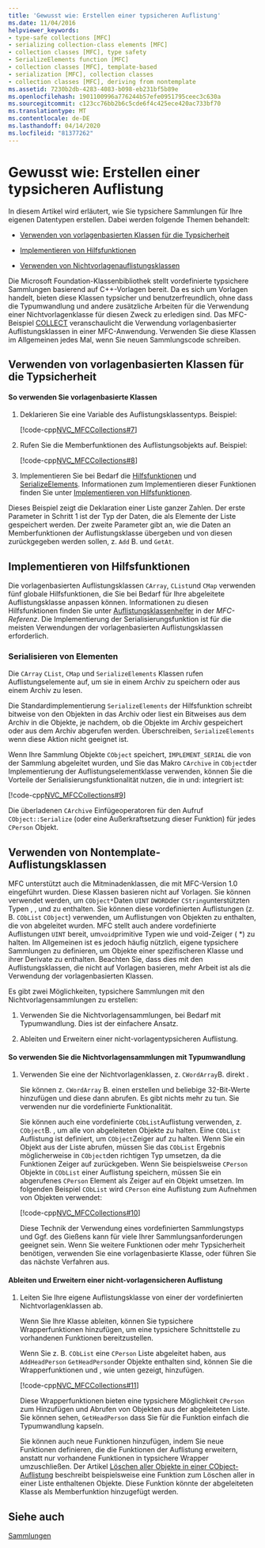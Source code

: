 ```yaml
---
title: 'Gewusst wie: Erstellen einer typsicheren Auflistung'
ms.date: 11/04/2016
helpviewer_keywords:
- type-safe collections [MFC]
- serializing collection-class elements [MFC]
- collection classes [MFC], type safety
- SerializeElements function [MFC]
- collection classes [MFC], template-based
- serialization [MFC], collection classes
- collection classes [MFC], deriving from nontemplate
ms.assetid: 7230b2db-4283-4083-b098-eb231bf5b89e
ms.openlocfilehash: 1901100996a776244b57efe0951795ceec3c630a
ms.sourcegitcommit: c123cc76bb2b6c5cde6f4c425ece420ac733bf70
ms.translationtype: MT
ms.contentlocale: de-DE
ms.lasthandoff: 04/14/2020
ms.locfileid: "81377262"
---
```

# <a name="how-to-make-a-type-safe-collection"></a>Gewusst wie: Erstellen einer typsicheren Auflistung

In diesem Artikel wird erläutert, wie Sie typsichere Sammlungen für Ihre eigenen Datentypen erstellen. Dabei werden folgende Themen behandelt:

- [Verwenden von vorlagenbasierten Klassen für die Typsicherheit](#_core_using_template.2d.based_classes_for_type_safety)

- [Implementieren von Hilfsfunktionen](#_core_implementing_helper_functions)

- [Verwenden von Nichtvorlagenauflistungsklassen](#_core_using_nontemplate_collection_classes)

Die Microsoft Foundation-Klassenbibliothek stellt vordefinierte typsichere Sammlungen basierend auf C++-Vorlagen bereit. Da es sich um Vorlagen handelt, bieten diese Klassen typsicher und benutzerfreundlich, ohne dass die Typumwandlung und andere zusätzliche Arbeiten für die Verwendung einer Nichtvorlagenklasse für diesen Zweck zu erledigen sind. Das MFC-Beispiel [COLLECT](../overview/visual-cpp-samples.md) veranschaulicht die Verwendung vorlagenbasierter Auflistungsklassen in einer MFC-Anwendung. Verwenden Sie diese Klassen im Allgemeinen jedes Mal, wenn Sie neuen Sammlungscode schreiben.

## <a name="using-template-based-classes-for-type-safety"></a><a name="_core_using_template.2d.based_classes_for_type_safety"></a>Verwenden von vorlagenbasierten Klassen für die Typsicherheit

#### <a name="to-use-template-based-classes"></a>So verwenden Sie vorlagenbasierte Klassen

1. Deklarieren Sie eine Variable des Auflistungsklassentyps. Beispiel:

   [!code-cpp[NVC_MFCCollections#7](../mfc/codesnippet/cpp/how-to-make-a-type-safe-collection_1.cpp)]

1. Rufen Sie die Memberfunktionen des Auflistungsobjekts auf. Beispiel:

   [!code-cpp[NVC_MFCCollections#8](../mfc/codesnippet/cpp/how-to-make-a-type-safe-collection_2.cpp)]

1. Implementieren Sie bei Bedarf die [Hilfsfunktionen](../mfc/reference/collection-class-helpers.md) und [SerializeElements](../mfc/reference/collection-class-helpers.md#serializeelements). Informationen zum Implementieren dieser Funktionen finden Sie unter [Implementieren von Hilfsfunktionen](#_core_implementing_helper_functions).

Dieses Beispiel zeigt die Deklaration einer Liste ganzer Zahlen. Der erste Parameter in Schritt 1 ist der Typ der Daten, die als Elemente der Liste gespeichert werden. Der zweite Parameter gibt an, wie die Daten an Memberfunktionen der Auflistungsklasse übergeben und von diesen zurückgegeben werden sollen, z. `Add` B. und `GetAt`.

## <a name="implementing-helper-functions"></a><a name="_core_implementing_helper_functions"></a>Implementieren von Hilfsfunktionen

Die vorlagenbasierten Auflistungsklassen `CArray`, `CList`und `CMap` verwenden fünf globale Hilfsfunktionen, die Sie bei Bedarf für Ihre abgeleitete Auflistungsklasse anpassen können. Informationen zu diesen Hilfsfunktionen finden Sie unter [Auflistungsklassenhelfer](../mfc/reference/collection-class-helpers.md) in der *MFC-Referenz*. Die Implementierung der Serialisierungsfunktion ist für die meisten Verwendungen der vorlagenbasierten Auflistungsklassen erforderlich.

### <a name="serializing-elements"></a><a name="_core_serializing_elements"></a>Serialisieren von Elementen

Die `CArray` `CList`, `CMap` und `SerializeElements` Klassen rufen Auflistungselemente auf, um sie in einem Archiv zu speichern oder aus einem Archiv zu lesen.

Die Standardimplementierung `SerializeElements` der Hilfsfunktion schreibt bitweise von den Objekten in das Archiv oder liest ein Bitweises aus dem Archiv in die Objekte, je nachdem, ob die Objekte im Archiv gespeichert oder aus dem Archiv abgerufen werden. Überschreiben, `SerializeElements` wenn diese Aktion nicht geeignet ist.

Wenn Ihre Sammlung Objekte `CObject` speichert, `IMPLEMENT_SERIAL` die von der Sammlung abgeleitet wurden, und Sie das Makro `CArchive` in `CObject`der Implementierung der Auflistungselementklasse verwenden, können Sie die Vorteile der Serialisierungsfunktionalität nutzen, die in und: integriert ist:

[!code-cpp[NVC_MFCCollections#9](../mfc/codesnippet/cpp/how-to-make-a-type-safe-collection_3.cpp)]

Die überladenen `CArchive` Einfügeoperatoren für den Aufruf `CObject::Serialize` (oder eine Außerkraftsetzung dieser Funktion) für jedes `CPerson` Objekt.

## <a name="using-nontemplate-collection-classes"></a><a name="_core_using_nontemplate_collection_classes"></a>Verwenden von Nontemplate-Auflistungsklassen

MFC unterstützt auch die Mitminadenklassen, die mit MFC-Version 1.0 eingeführt wurden. Diese Klassen basieren nicht auf Vorlagen. Sie können verwendet werden, um `CObject*`Daten `UINT` `DWORD`der `CString`unterstützten Typen , , und zu enthalten. Sie können diese vordefinierten Auflistungen (z. B. `CObList` `CObject`) verwenden, um Auflistungen von Objekten zu enthalten, die von abgeleitet wurden. MFC stellt auch andere vordefinierte Auflistungen `UINT` bereit, um`void`primitive Typen wie und void-Zeiger ( *) zu halten. Im Allgemeinen ist es jedoch häufig nützlich, eigene typsichere Sammlungen zu definieren, um Objekte einer spezifischeren Klasse und ihrer Derivate zu enthalten. Beachten Sie, dass dies mit den Auflistungsklassen, die nicht auf Vorlagen basieren, mehr Arbeit ist als die Verwendung der vorlagenbasierten Klassen.

Es gibt zwei Möglichkeiten, typsichere Sammlungen mit den Nichtvorlagensammlungen zu erstellen:

1. Verwenden Sie die Nichtvorlagensammlungen, bei Bedarf mit Typumwandlung. Dies ist der einfachere Ansatz.

1. Ableiten und Erweitern einer nicht-vorlagentypsicheren Auflistung.

#### <a name="to-use-the-nontemplate-collections-with-type-casting"></a>So verwenden Sie die Nichtvorlagensammlungen mit Typumwandlung

1. Verwenden Sie eine der Nichtvorlagenklassen, z. `CWordArray`B. direkt .

   Sie können z. `CWordArray` B. einen erstellen und beliebige 32-Bit-Werte hinzufügen und diese dann abrufen. Es gibt nichts mehr zu tun. Sie verwenden nur die vordefinierte Funktionalität.

   Sie können auch eine vordefinierte `CObList`Auflistung verwenden, z. `CObject`B. , um alle von abgeleiteten Objekte zu halten. Eine `CObList` Auflistung ist definiert, um `CObject`Zeiger auf zu halten. Wenn Sie ein Objekt aus der Liste abrufen, müssen Sie das `CObList` Ergebnis möglicherweise in `CObject`den richtigen Typ umsetzen, da die Funktionen Zeiger auf zurückgeben. Wenn Sie beispielsweise `CPerson` Objekte in `CObList` einer Auflistung speichern, müssen Sie ein abgerufenes `CPerson` Element als Zeiger auf ein Objekt umsetzen. Im folgenden Beispiel `CObList` wird `CPerson` eine Auflistung zum Aufnehmen von Objekten verwendet:

   [!code-cpp[NVC_MFCCollections#10](../mfc/codesnippet/cpp/how-to-make-a-type-safe-collection_4.cpp)]

   Diese Technik der Verwendung eines vordefinierten Sammlungstyps und Ggf. des Gießens kann für viele Ihrer Sammlungsanforderungen geeignet sein. Wenn Sie weitere Funktionen oder mehr Typsicherheit benötigen, verwenden Sie eine vorlagenbasierte Klasse, oder führen Sie das nächste Verfahren aus.

#### <a name="to-derive-and-extend-a-nontemplate-type-safe-collection"></a>Ableiten und Erweitern einer nicht-vorlagensicheren Auflistung

1. Leiten Sie Ihre eigene Auflistungsklasse von einer der vordefinierten Nichtvorlagenklassen ab.

   Wenn Sie Ihre Klasse ableiten, können Sie typsichere Wrapperfunktionen hinzufügen, um eine typsichere Schnittstelle zu vorhandenen Funktionen bereitzustellen.

   Wenn Sie z. B. `CObList` eine `CPerson` Liste abgeleitet haben, aus `AddHeadPerson` `GetHeadPerson`der Objekte enthalten sind, können Sie die Wrapperfunktionen und , wie unten gezeigt, hinzufügen.

   [!code-cpp[NVC_MFCCollections#11](../mfc/codesnippet/cpp/how-to-make-a-type-safe-collection_5.h)]

   Diese Wrapperfunktionen bieten eine typsichere Möglichkeit `CPerson` zum Hinzufügen und Abrufen von Objekten aus der abgeleiteten Liste. Sie können sehen, `GetHeadPerson` dass Sie für die Funktion einfach die Typumwandlung kapseln.

   Sie können auch neue Funktionen hinzufügen, indem Sie neue Funktionen definieren, die die Funktionen der Auflistung erweitern, anstatt nur vorhandene Funktionen in typsichere Wrapper umzuschließen. Der Artikel [Löschen aller Objekte in einer CObject-Auflistung](../mfc/deleting-all-objects-in-a-cobject-collection.md) beschreibt beispielsweise eine Funktion zum Löschen aller in einer Liste enthaltenen Objekte. Diese Funktion könnte der abgeleiteten Klasse als Memberfunktion hinzugefügt werden.

## <a name="see-also"></a>Siehe auch

[Sammlungen](../mfc/collections.md)
